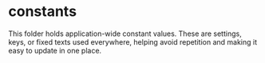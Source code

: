 # constants
This folder holds application-wide constant values. These are settings, keys, or fixed texts used everywhere, helping avoid repetition and making it easy to update in one place.
